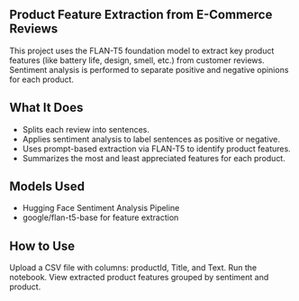 ## Product Feature Extraction from E-Commerce Reviews
This project uses the FLAN-T5 foundation model to extract key product features (like battery life, design, smell, etc.) from customer reviews. Sentiment analysis is performed to separate positive and negative opinions for each product.

## What It Does
- Splits each review into sentences.
- Applies sentiment analysis to label sentences as positive or negative.
- Uses prompt-based extraction via FLAN-T5 to identify product features.
- Summarizes the most and least appreciated features for each product.

## Models Used
- Hugging Face Sentiment Analysis Pipeline
- google/flan-t5-base for feature extraction

## How to Use
Upload a CSV file with columns: productId, Title, and Text.
Run the notebook.
View extracted product features grouped by sentiment and product.
